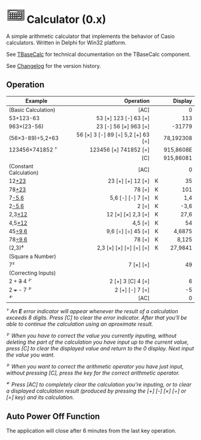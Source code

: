 # ![Icon Image](/resources/calculator-grid-icon_48.png) Calculator (0.x)
A simple arithmetic calculator that implements the behavior of Casio calculators. Written in Delphi for Win32 platform.

See [TBaseCalc](TBaseCalc.md) for technical documentation on the TBaseCalc component.

See [Changelog](CHANGELOG.md) for the version history.

## Operation

| Example | Operation |   | Display |
| --- | ---: | ---: | ---: |
| (Basic Calculation) | [AC] |   | 0 |
| 53+123-63 | 53 [+] 123 [-] 63 [=] |   | 113 |
| 963×(23-56) | 23 [-] 56 [×] 963 [=] |   | -31779 |
| (56×3-89)÷5,2+63 | 56 [×] 3 [-] 89 [÷] 5,2 [+] 63 [=] |   | 78,192308 |
| 123456×741852 *¹˙* | 123456 [×] 741852 [=] |   | 915,8608E |
|   | [C] |   | 915,86081 |
| (Constant Calculation)  | [AC] |   | 0 |
| 12<u>+23</u> | 23 [+] [+] 12 [=] | K | 35 |
| 78<u>+23</u> | 78 [=] | K | 101 |
| 7<u>-5,6</u> | 5,6 [-] [-] 7 [=] | K | 1,4 |
| 2<u>-5,6</u> | 2 [=] | K | -3,6 |
| 2,3<u>×12</u> | 12 [×] [×] 2,3 [=] | K | 27,6 |
| 4,5<u>×12</u> | 4,5 [=] | K | 54 |
| 45<u>÷9,6</u> | 9,6 [÷] [÷] 45 [=] | K | 4,6875 |
| 78<u>÷9,6</u> | 78 [=] | K | 8,125 |
| (2,3)⁴ | 2,3 [×] [×] [=] [=] [=] | K | 27,9841 |
| (Square a Number) |   |   |   |
| 7² | 7 [×] [=] |   | 49 |
| (Correcting Inputs) |   |   |   |
| 2 + ~~3~~ 4 *²˙* | 2 [+] 3 [C] 4 [=] |   | 6 |
| 2 ~~+~~ - 7 *³˙* | 2 [+] [-] 7 [=] |   | -5 |
| *⁴˙* | [AC] |   | 0 |

*¹˙ An **E** error indicator will appear whenever the result of a calculation exceeds 8 digits. Press [C] to clear the error indicator. After that you'll be able to continue the calculation using an aproximate result.*

*²˙ When you have to correct the value you currently inputing, without deleting the part of the calculation you have input up to the current value, press [C] to clear the displayed value and return to the 0 display. Next input the value you want.*

*³˙ When you want to correct the arithmetic operator you have just input, without pressing [C], press the key for the correct arithmetic operator.*

*⁴˙ Press [AC] to completely clear the calculation you're inputing, or to clear a displayed calculation result (produced by pressing the [+] [-] [×] [÷] or [=] key) and its calculation.*

## Auto Power Off Function

The application will close after 6 minutes from the last key operation.


